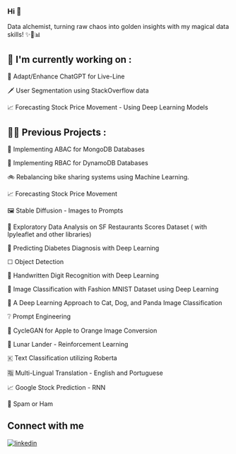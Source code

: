 
### <div align="left">Hi 👋

Data alchemist, turning raw chaos into golden insights with my magical data skills! ✨🔮📊

</div>  
  
## 🔨 I'm currently working on : 

🤖 Adapt/Enhance ChatGPT for Live-Line

🗡 User Segmentation using StackOverflow data

📈 Forecasting Stock Price Movement - Using Deep Learning Models

## 👩‍💻 Previous Projects :  

🔐 Implementing ABAC for MongoDB Databases
 
🔐 Implementing RBAC for DynamoDB Databases

🚲 Rebalancing bike sharing systems using Machine Learning.

📈 Forecasting Stock Price Movement

🖼 Stable Diffusion - Images to Prompts

🍜 Exploratory Data Analysis on SF Restaurants Scores Dataset ( with Ipyleaflet and other libraries)

💉 Predicting Diabetes Diagnosis with Deep Learning

☐ Object Detection

🔢 Handwritten Digit Recognition with Deep Learning

👚 Image Classification with Fashion MNIST Dataset using Deep Learning

🐶 A Deep Learning Approach to Cat, Dog, and Panda Image Classification

❔ Prompt Engineering

🍎 CycleGAN for Apple to Orange Image Conversion

🌝 Lunar Lander - Reinforcement Learning

🇰 Text Classification utilizing Roberta

🈯 Multi-Lingual Translation - English and Portuguese

📈 Google Stock Prediction - RNN

🔎 Spam or Ham


## Connect with me  
<div align="left">
<a href="https://www.linkedin.com/in/thisisdivyanalam/" target="_blank">
<img src=https://img.shields.io/badge/linkedin-%231E77B5.svg?&style=for-the-badge&logo=linkedin&logoColor=white alt=linkedin style="margin-bottom: 5px;" /> 
</div>  
  

<br/>  


